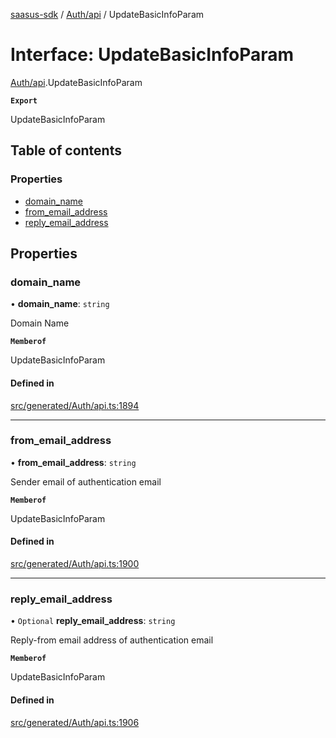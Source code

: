 [saasus-sdk](../README.md) / [Auth/api](../modules/Auth_api.md) / UpdateBasicInfoParam

# Interface: UpdateBasicInfoParam

[Auth/api](../modules/Auth_api.md).UpdateBasicInfoParam

**`Export`**

UpdateBasicInfoParam

## Table of contents

### Properties

- [domain\_name](Auth_api.UpdateBasicInfoParam.md#domain_name)
- [from\_email\_address](Auth_api.UpdateBasicInfoParam.md#from_email_address)
- [reply\_email\_address](Auth_api.UpdateBasicInfoParam.md#reply_email_address)

## Properties

### domain\_name

• **domain\_name**: `string`

Domain Name

**`Memberof`**

UpdateBasicInfoParam

#### Defined in

[src/generated/Auth/api.ts:1894](https://github.com/saasus-platform/saasus-sdk-javascript/blob/09ef427/src/generated/Auth/api.ts#L1894)

___

### from\_email\_address

• **from\_email\_address**: `string`

Sender email of authentication email

**`Memberof`**

UpdateBasicInfoParam

#### Defined in

[src/generated/Auth/api.ts:1900](https://github.com/saasus-platform/saasus-sdk-javascript/blob/09ef427/src/generated/Auth/api.ts#L1900)

___

### reply\_email\_address

• `Optional` **reply\_email\_address**: `string`

Reply-from email address of authentication email

**`Memberof`**

UpdateBasicInfoParam

#### Defined in

[src/generated/Auth/api.ts:1906](https://github.com/saasus-platform/saasus-sdk-javascript/blob/09ef427/src/generated/Auth/api.ts#L1906)
